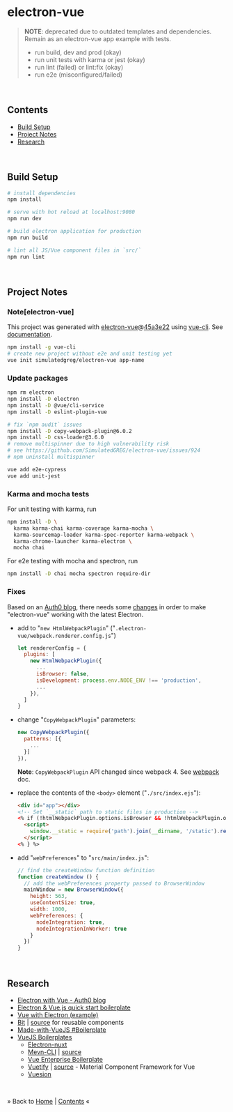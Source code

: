 # electron-vue

> **NOTE**: deprecated due to outdated templates and dependencies.
> Remain as an electron-vue app example with tests.
> * run build, dev and prod (okay)
> * run unit tests with karma or jest (okay)
> * run lint (failed) or lint:fix (okay)
> * run e2e (misconfigured/failed)


<a name="contents"><br/>
## Contents

* [Build Setup](#build-setup)
* [Project Notes](#project-notes)
* [Research](#research)


<a name="build-setup"><br/>
## Build Setup

``` bash
# install dependencies
npm install

# serve with hot reload at localhost:9080
npm run dev

# build electron application for production
npm run build

# lint all JS/Vue component files in `src/`
npm run lint

```


<a name="project-notes"><br/>
## Project Notes

### Note[electron-vue]

This project was generated with [electron-vue](https://github.com/SimulatedGREG/electron-vue)@[45a3e22](https://github.com/SimulatedGREG/electron-vue/tree/45a3e224e7bb8fc71909021ccfdcfec0f461f634) using [vue-cli](https://github.com/vuejs/vue-cli). See [documentation](https://simulatedgreg.gitbooks.io/electron-vue/content/index.html).

```bash
npm install -g vue-cli
# create new project without e2e and unit testing yet
vue init simulatedgreg/electron-vue app-name
```

### Update packages

```bash
npm rm electron
npm install -D electron
npm install -D @vue/cli-service
npm install -D eslint-plugin-vue

# fix `npm audit` issues
npm install -D copy-webpack-plugin@6.0.2
npm install -D css-loader@3.6.0
# remove multispinner due to high vulnerability risk
# see https://github.com/SimulatedGREG/electron-vue/issues/924
# npm uninstall multispinner

vue add e2e-cypress
vue add unit-jest
```

### Karma and mocha tests

For unit testing with karma, run

```bash
npm install -D \
  karma karma-chai karma-coverage karma-mocha \
  karma-sourcemap-loader karma-spec-reporter karma-webpack \
  karma-chrome-launcher karma-electron \
  mocha chai
```

For e2e testing with mocha and spectron, run

```bash
npm install -D chai mocha spectron require-dir
```

### Fixes

Based on an [Auth0 blog](https://auth0.com/blog/electron-tutorial-building-modern-desktop-apps-with-vue-js/), there needs some [changes](https://github.com/auth0-blog/electron-vue/commit/be9ed797140c711c053c9b16dd2a029aacf72266) in order to make "electron-vue" working with the latest Electron.

* add to "`new HtmlWebpackPlugin`" ("`.electron-vue/webpack.renderer.config.js`")

  ```js
  let rendererConfig = {
    plugins: [
      new HtmlWebpackPlugin({
        ...
        isBrowser: false,
        isDevelopment: process.env.NODE_ENV !== 'production',
        ...
      }),
    ]
  }
  ```

* change "`CopyWebpackPlugin`" parameters:

  ```js
  new CopyWebpackPlugin({
    patterns: [{
      ...
    }]
  }),
  ```
  **Note**: `CopyWebpackPlugin` API changed since webpack 4. See [webpack](https://webpack.js.org/plugins/copy-webpack-plugin/) doc.

* replace the contents of the `<body>` element ("`./src/index.ejs`"):

  ```html
  <div id="app"></div>
  <!-- Set `__static` path to static files in production -->
  <% if (!htmlWebpackPlugin.options.isBrowser && !htmlWebpackPlugin.options.isDevelopment) { %>
    <script>
      window.__static = require('path').join(__dirname, '/static').replace(/\\/g, '\\\\')
    </script>
  <% } %>
  ```

* add "`webPreferences`" to "`src/main/index.js`":

  ```js
  // find the createWindow function definition
  function createWindow () {
    // add the webPreferences property passed to BrowserWindow
    mainWindow = new BrowserWindow({
      height: 563,
      useContentSize: true,
      width: 1000,
      webPreferences: {
        nodeIntegration: true,
        nodeIntegrationInWorker: true
      }
    })
  }
  ```


<a name="research"><br/>
## Research

* [Electron with Vue - Auth0 blog](https://community.auth0.com/t/electron-tutorial-building-modern-desktop-apps-with-vue-js/32627/26)
* [Electron & Vue.js quick start boilerplate](https://github.com/kdydesign/vue-electron)
* [Vue with Electron (example)](https://codesource.io/build-a-desktop-application-with-vuejs-and-electronjs/)
* [Bit](https://bit.dev/) | [source](https://github.com/teambit/bit) for reusable components
* [Made-with-VueJS #Boilerplate](https://madewithvuejs.com/boilerplate)
* [VueJS Boilerplates](https://blog.bitsrc.io/10-top-vuejs-boilerplates-for-2020-c70192003d20)
  - [Electron-nuxt](https://github.com/michalzaq12/electron-nuxt)
  - [Mevn-CLI](https://mevn.madlabs.xyz/) | [source](https://github.com/madlabsinc/mevn-cli)
  - [Vue Enterprise Boilerplate](https://github.com/chrisvfritz/vue-enterprise-boilerplate)
  - [Vuetify](https://vuetifyjs.com/en/) | [source](https://github.com/vuetifyjs/vuetify) - Material Component Framework for Vue
  - [Vuesion](https://github.com/vuesion/vuesion)


<br/>

&raquo; Back to <a href="/">Home</a> | <a href="#contents">Contents</a> &laquo;
